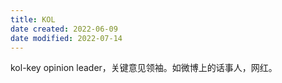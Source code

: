 ```yaml
---
title: KOL
date created: 2022-06-09
date modified: 2022-07-14
---
```


kol-key opinion leader，关键意见领袖。如微博上的话事人，网红。
